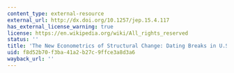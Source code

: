 ```yaml
---
content_type: external-resource
external_url: http://dx.doi.org/10.1257/jep.15.4.117
has_external_license_warning: true
license: https://en.wikipedia.org/wiki/All_rights_reserved
status: ''
title: 'The New Econometrics of Structural Change: Dating Breaks in U.S. Labor Productivity'
uid: f8d52b70-f3ba-41a2-b27c-9ffce3a8d3a6
wayback_url: ''
---
```

